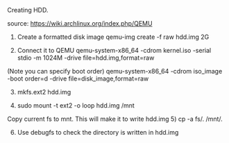 Creating HDD.

source: https://wiki.archlinux.org/index.php/QEMU
1) Create a formatted disk image
qemu-img create -f raw hdd.img 2G

2) Connect it to QEMU
qemu-system-x86_64 -cdrom kernel.iso -serial stdio -m 1024M -drive file=hdd.img,format=raw

(Note you can specify boot order)
qemu-system-x86_64 -cdrom iso_image -boot order=d -drive file=disk_image,format=raw

3) mkfs.ext2 hdd.img

4) sudo mount -t ext2 -o loop hdd.img /mnt

Copy current fs to mnt. This will make it to write hdd.img
5) cp -a fs/. /mnt/.

6) Use debugfs to check the directory is written in hdd.img
